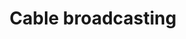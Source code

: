 ---
title: Cable broadcasting
longTitle: 'Cable broadcasting'
tags:
- gccommon
usedFor:
- "[[Cable television]]"
---